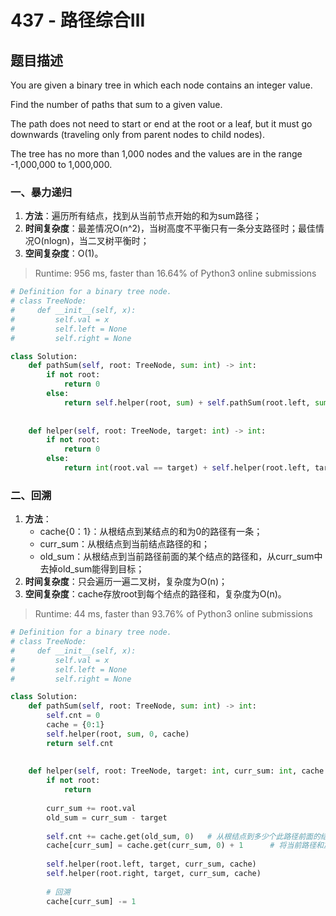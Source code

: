 # 437 - 路径综合Ⅲ

## 题目描述
You are given a binary tree in which each node contains an integer value.

Find the number of paths that sum to a given value.

The path does not need to start or end at the root or a leaf, but it must go downwards (traveling only from parent nodes to child nodes).

The tree has no more than 1,000 nodes and the values are in the range -1,000,000 to 1,000,000.


### 一、暴力递归
1. **方法**：遍历所有结点，找到从当前节点开始的和为sum路径；
2. **时间复杂度**：最差情况O(n^2)，当树高度不平衡只有一条分支路径时；最佳情况O(nlogn)，当二叉树平衡时；
3. **空间复杂度**：O(1)。

> Runtime: 956 ms, faster than 16.64% of Python3 online submissions

```python
# Definition for a binary tree node.
# class TreeNode:
#     def __init__(self, x):
#         self.val = x
#         self.left = None
#         self.right = None

class Solution:
    def pathSum(self, root: TreeNode, sum: int) -> int:
        if not root:
            return 0
        else:
            return self.helper(root, sum) + self.pathSum(root.left, sum) + self.pathSum(root.right, sum)
        
        
    def helper(self, root: TreeNode, target: int) -> int:
        if not root:
            return 0
        else:
            return int(root.val == target) + self.helper(root.left, target - root.val) + self.helper(root.right, target - root.val)
```


### 二、回溯
1. **方法**：
	- cache{0：1}：从根结点到某结点的和为0的路径有一条；
	- curr_sum：从根结点到当前结点路径的和；
	- old_sum：从根结点到当前路径前面的某个结点的路径和，从curr_sum中去掉old_sum能得到目标；
2. **时间复杂度**：只会遍历一遍二叉树，复杂度为O(n)；
3. **空间复杂度**：cache存放root到每个结点的路径和，复杂度为O(n)。

> Runtime: 44 ms, faster than 93.76% of Python3 online submissions

```python
# Definition for a binary tree node.
# class TreeNode:
#     def __init__(self, x):
#         self.val = x
#         self.left = None
#         self.right = None

class Solution:
    def pathSum(self, root: TreeNode, sum: int) -> int:
        self.cnt = 0
        cache = {0:1}  
        self.helper(root, sum, 0, cache)
        return self.cnt
        
        
    def helper(self, root: TreeNode, target: int, curr_sum: int, cache: dict) -> int:
        if not root:
            return
        
        curr_sum += root.val
        old_sum = curr_sum - target
        
        self.cnt += cache.get(old_sum, 0)   # 从根结点到多少个此路径前面的结点的和为old_sum，这些结点到当前结点就能组成多少个和为target的路径
        cache[curr_sum] = cache.get(curr_sum, 0) + 1      # 将当前路径和放入cache
        
        self.helper(root.left, target, curr_sum, cache)
        self.helper(root.right, target, curr_sum, cache)
        
        # 回溯
        cache[curr_sum] -= 1
```